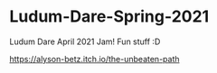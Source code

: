 # Ludum-Dare-Spring-2021
Ludum Dare April 2021 Jam! Fun stuff :D

https://alyson-betz.itch.io/the-unbeaten-path
